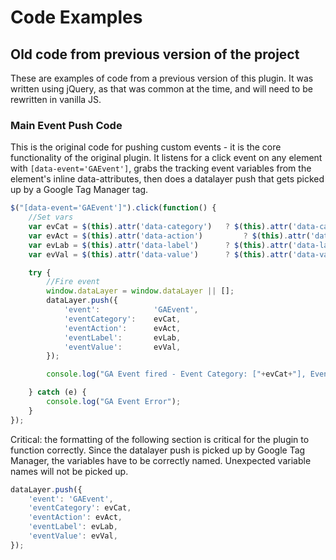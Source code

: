# Code Examples

## Old code from previous version of the project

These are examples of code from a previous version of this plugin. It was written using jQuery, as that was common at the time, and will need to be rewritten in vanilla JS.

### Main Event Push Code

This is the original code for pushing custom events - it is the core functionality of the original plugin. It listens for a click event on any element with `[data-event='GAEvent']`, grabs the tracking event variables from the element's inline data-attributes, then does a datalayer push that gets picked up by a Google Tag Manager tag.

```js
$("[data-event='GAEvent']").click(function() {
    //Set vars
    var evCat = $(this).attr('data-category') 	? $(this).attr('data-category') : '';
    var evAct = $(this).attr('data-action') 		? $(this).attr('data-action') : '';
    var evLab = $(this).attr('data-label') 		? $(this).attr('data-label') : '';
    var evVal = $(this).attr('data-value') 		? $(this).attr('data-value') : '';

    try {
        //Fire event
        window.dataLayer = window.dataLayer || [];
        dataLayer.push({
            'event': 			'GAEvent',
            'eventCategory': 	evCat,
            'eventAction': 		evAct,
            'eventLabel': 		evLab,
            'eventValue': 		evVal,
        });

        console.log("GA Event fired - Event Category: ["+evCat+"], Event Label: ["+evLab+"], Event Action: ["+evAct+"]");

    } catch (e) {
        console.log("GA Event Error");
    }
});
```

Critical: the formatting of the following section is critical for the plugin to function correctly. Since the datalayer push is picked up by Google Tag Manager, the variables have to be correctly named. Unexpected variable names will not be picked up.

```js
dataLayer.push({
    'event': 'GAEvent',
    'eventCategory': evCat,
    'eventAction': evAct,
    'eventLabel': evLab,
    'eventValue': evVal,
});
```